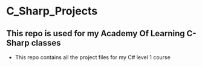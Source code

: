 # C_Sharp_Projects
## This repo is used for my Academy Of Learning C-Sharp classes
  - This repo contains all the project files for my C# level 1 course
